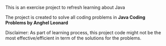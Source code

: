 This is an exercise project to refresh learning about Java

The project is created to solve all coding problems in 
**Java Coding Problems by Anghel Leonard**

Disclaimer:
As part of learning process,
this project code might not be the most effective/efficient in term of the solutions for the problems.
